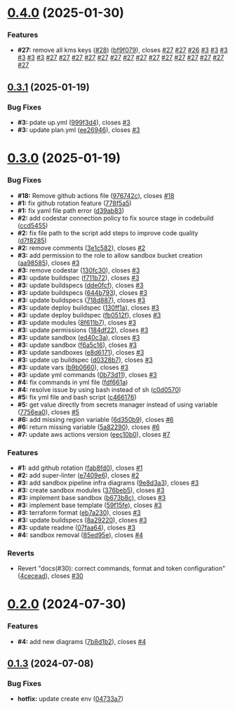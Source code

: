 # [0.4.0](https://github.com/VilnaCRM-Org/website-infrastructure/compare/v0.3.1...v0.4.0) (2025-01-30)


### Features

* **#27:** remove all kms keys ([#28](https://github.com/VilnaCRM-Org/website-infrastructure/issues/28)) ([bf9f079](https://github.com/VilnaCRM-Org/website-infrastructure/commit/bf9f079f8ed3c2e05dec9ae738f938756bf5e184)), closes [#27](https://github.com/VilnaCRM-Org/website-infrastructure/issues/27) [#27](https://github.com/VilnaCRM-Org/website-infrastructure/issues/27) [#26](https://github.com/VilnaCRM-Org/website-infrastructure/issues/26) [#3](https://github.com/VilnaCRM-Org/website-infrastructure/issues/3) [#3](https://github.com/VilnaCRM-Org/website-infrastructure/issues/3) [#3](https://github.com/VilnaCRM-Org/website-infrastructure/issues/3) [#3](https://github.com/VilnaCRM-Org/website-infrastructure/issues/3) [#3](https://github.com/VilnaCRM-Org/website-infrastructure/issues/3) [#3](https://github.com/VilnaCRM-Org/website-infrastructure/issues/3) [#27](https://github.com/VilnaCRM-Org/website-infrastructure/issues/27) [#27](https://github.com/VilnaCRM-Org/website-infrastructure/issues/27) [#27](https://github.com/VilnaCRM-Org/website-infrastructure/issues/27) [#27](https://github.com/VilnaCRM-Org/website-infrastructure/issues/27) [#27](https://github.com/VilnaCRM-Org/website-infrastructure/issues/27) [#27](https://github.com/VilnaCRM-Org/website-infrastructure/issues/27) [#27](https://github.com/VilnaCRM-Org/website-infrastructure/issues/27) [#27](https://github.com/VilnaCRM-Org/website-infrastructure/issues/27) [#27](https://github.com/VilnaCRM-Org/website-infrastructure/issues/27) [#27](https://github.com/VilnaCRM-Org/website-infrastructure/issues/27) [#27](https://github.com/VilnaCRM-Org/website-infrastructure/issues/27) [#27](https://github.com/VilnaCRM-Org/website-infrastructure/issues/27) [#27](https://github.com/VilnaCRM-Org/website-infrastructure/issues/27) [#27](https://github.com/VilnaCRM-Org/website-infrastructure/issues/27) [#27](https://github.com/VilnaCRM-Org/website-infrastructure/issues/27)



## [0.3.1](https://github.com/VilnaCRM-Org/website-infrastructure/compare/v0.3.0...v0.3.1) (2025-01-19)


### Bug Fixes

* **#3:** pdate up.yml ([999f3d4](https://github.com/VilnaCRM-Org/website-infrastructure/commit/999f3d4f0198ed41c2a57216f59a23a7445864a0)), closes [#3](https://github.com/VilnaCRM-Org/website-infrastructure/issues/3)
* **#3:** update plan.yml ([ee26946](https://github.com/VilnaCRM-Org/website-infrastructure/commit/ee269465fed19569c1eda771f8da6fc83f9efac2)), closes [#3](https://github.com/VilnaCRM-Org/website-infrastructure/issues/3)



# [0.3.0](https://github.com/VilnaCRM-Org/website-infrastructure/compare/v0.2.0...v0.3.0) (2025-01-19)


### Bug Fixes

* **#18:** Remove github actions file ([976742c](https://github.com/VilnaCRM-Org/website-infrastructure/commit/976742ccae7a8071b1dfd4c1201b5f39e3b9f81b)), closes [#18](https://github.com/VilnaCRM-Org/website-infrastructure/issues/18)
* **#1:** fix github rotation feature ([778f5a5](https://github.com/VilnaCRM-Org/website-infrastructure/commit/778f5a5de80599af5465a1e25488901aeb37380c))
* **#1:** fix yaml file path error ([d39ab83](https://github.com/VilnaCRM-Org/website-infrastructure/commit/d39ab8399073c0ef9eb5cc171bdb4bd01ac7e7a0))
* **#2:** add codestar connection policy to fix source stage in codebuild ([ccd5455](https://github.com/VilnaCRM-Org/website-infrastructure/commit/ccd545555452a17105f6dd701dd9b2698032fb9c))
* **#2:** fix file path to the script add steps to improve code quality ([d7f8285](https://github.com/VilnaCRM-Org/website-infrastructure/commit/d7f82856fceb15950bedd62a0d831a245d82d460))
* **#2:** remove comments ([3e1c582](https://github.com/VilnaCRM-Org/website-infrastructure/commit/3e1c582f2e919b44c40ef8e756fdcc80fbcc7f52)), closes [#2](https://github.com/VilnaCRM-Org/website-infrastructure/issues/2)
* **#3:** add permission to the role to allow sandbox bucket creation ([aa98585](https://github.com/VilnaCRM-Org/website-infrastructure/commit/aa98585070514871131dd412648dcc342d938fb9)), closes [#3](https://github.com/VilnaCRM-Org/website-infrastructure/issues/3)
* **#3:** remove codestar ([130fc30](https://github.com/VilnaCRM-Org/website-infrastructure/commit/130fc307d8bae608f1810089521c797e2d5c5701)), closes [#3](https://github.com/VilnaCRM-Org/website-infrastructure/issues/3)
* **#3:** update buildspec ([f711b72](https://github.com/VilnaCRM-Org/website-infrastructure/commit/f711b72f2bf4550c2881d2f157162e4772e9b482)), closes [#3](https://github.com/VilnaCRM-Org/website-infrastructure/issues/3)
* **#3:** update buildspecs ([dde0fcf](https://github.com/VilnaCRM-Org/website-infrastructure/commit/dde0fcf34c8aa13b990f1495babc6645cb24fb92)), closes [#3](https://github.com/VilnaCRM-Org/website-infrastructure/issues/3)
* **#3:** update buildspecs ([644b793](https://github.com/VilnaCRM-Org/website-infrastructure/commit/644b7930f655ee0f45bd61de23b54a1bd9b32d11)), closes [#3](https://github.com/VilnaCRM-Org/website-infrastructure/issues/3)
* **#3:** update buildspecs ([718d887](https://github.com/VilnaCRM-Org/website-infrastructure/commit/718d88742978fe31afd8f32f17c0ba283dd4bf7f)), closes [#3](https://github.com/VilnaCRM-Org/website-infrastructure/issues/3)
* **#3:** update deploy buildspec ([130ff1a](https://github.com/VilnaCRM-Org/website-infrastructure/commit/130ff1a2aee5d3f68f947e2e2724ec2017ff72be)), closes [#3](https://github.com/VilnaCRM-Org/website-infrastructure/issues/3)
* **#3:** update deploy buildspec ([fb0512f](https://github.com/VilnaCRM-Org/website-infrastructure/commit/fb0512fcd97ca902349ffed18edcf140dddef8d5)), closes [#3](https://github.com/VilnaCRM-Org/website-infrastructure/issues/3)
* **#3:** update modules ([8f611b7](https://github.com/VilnaCRM-Org/website-infrastructure/commit/8f611b7f088b63485de7581129aaae691b588c93)), closes [#3](https://github.com/VilnaCRM-Org/website-infrastructure/issues/3)
* **#3:** update permissions ([184df22](https://github.com/VilnaCRM-Org/website-infrastructure/commit/184df22a9895023bc6eca608048cf475ff8cdb84)), closes [#3](https://github.com/VilnaCRM-Org/website-infrastructure/issues/3)
* **#3:** update sandbox ([ed40c3a](https://github.com/VilnaCRM-Org/website-infrastructure/commit/ed40c3a777e25e4dac9bba1151b51410059119b8)), closes [#3](https://github.com/VilnaCRM-Org/website-infrastructure/issues/3)
* **#3:** update sandbox ([f6a5c16](https://github.com/VilnaCRM-Org/website-infrastructure/commit/f6a5c1612d2ba9a18ca75d3915726e90e183be11)), closes [#3](https://github.com/VilnaCRM-Org/website-infrastructure/issues/3)
* **#3:** update sandboxes ([e8d6171](https://github.com/VilnaCRM-Org/website-infrastructure/commit/e8d6171eb28e3bc13bc865a879056ce7aed9b394)), closes [#3](https://github.com/VilnaCRM-Org/website-infrastructure/issues/3)
* **#3:** update up buildspec ([d0328b7](https://github.com/VilnaCRM-Org/website-infrastructure/commit/d0328b7f5c87b07eecbffe69ad2db5db0821f592)), closes [#3](https://github.com/VilnaCRM-Org/website-infrastructure/issues/3)
* **#3:** update vars ([b9b0660](https://github.com/VilnaCRM-Org/website-infrastructure/commit/b9b0660495a27ad7e303bf21af24a504b25bb327)), closes [#3](https://github.com/VilnaCRM-Org/website-infrastructure/issues/3)
* **#3:** update yml commands ([0b73d11](https://github.com/VilnaCRM-Org/website-infrastructure/commit/0b73d1184f63d0c479213aa2d2d0a294bb46a5ac)), closes [#3](https://github.com/VilnaCRM-Org/website-infrastructure/issues/3)
* **#4:** fix commands in yml file ([fdf661a](https://github.com/VilnaCRM-Org/website-infrastructure/commit/fdf661ad131556661f06fda1cc12e81e6cdbaa6f))
* **#4:** resolve issue by using bash instead of sh ([c0d0570](https://github.com/VilnaCRM-Org/website-infrastructure/commit/c0d057017dde1aecb31ed5bb946dfc8bb21802b3))
* **#5:** fix yml file and bash script ([c466176](https://github.com/VilnaCRM-Org/website-infrastructure/commit/c4661764e6d5f85436e55bda3ce4099538ff2cb2))
* **#5:** get value directly from secrets manager instead of using variable ([7756ea0](https://github.com/VilnaCRM-Org/website-infrastructure/commit/7756ea036fd698d86eabd14042deb4077b79005c)), closes [#5](https://github.com/VilnaCRM-Org/website-infrastructure/issues/5)
* **#6:** add missing region variable ([6d350b9](https://github.com/VilnaCRM-Org/website-infrastructure/commit/6d350b9bf836c8dd21ccc80c8f7cdac04485471d)), closes [#6](https://github.com/VilnaCRM-Org/website-infrastructure/issues/6)
* **#6:** return missing variable ([5a82290](https://github.com/VilnaCRM-Org/website-infrastructure/commit/5a822900611b9297820da69c849ecde1789b4a8b)), closes [#6](https://github.com/VilnaCRM-Org/website-infrastructure/issues/6)
* **#7:** update aws actions version ([eec10b0](https://github.com/VilnaCRM-Org/website-infrastructure/commit/eec10b093d48dabe121ee51b56d69778860c3634)), closes [#7](https://github.com/VilnaCRM-Org/website-infrastructure/issues/7)


### Features

* **#1:** add github rotation ([fab8fd0](https://github.com/VilnaCRM-Org/website-infrastructure/commit/fab8fd0004be8533f1e51e105d51eeb9820afacb)), closes [#1](https://github.com/VilnaCRM-Org/website-infrastructure/issues/1)
* **#2:** add super-linter ([e7409e6](https://github.com/VilnaCRM-Org/website-infrastructure/commit/e7409e67a4369d58920cf89e1cb533fd30b05cc8)), closes [#2](https://github.com/VilnaCRM-Org/website-infrastructure/issues/2)
* **#3:** add sandbox pipeline infra diagrams ([9e8d3a3](https://github.com/VilnaCRM-Org/website-infrastructure/commit/9e8d3a365919278cf7e7ff7c66fa8697a4d37190)), closes [#3](https://github.com/VilnaCRM-Org/website-infrastructure/issues/3)
* **#3:** create sandbox modules ([376beb5](https://github.com/VilnaCRM-Org/website-infrastructure/commit/376beb5864468cbc4cc31af67cd86433c197c41d)), closes [#3](https://github.com/VilnaCRM-Org/website-infrastructure/issues/3)
* **#3:** implement base sandbox ([b673b8c](https://github.com/VilnaCRM-Org/website-infrastructure/commit/b673b8c6219575fbcded034837375b8bff9ff78d)), closes [#3](https://github.com/VilnaCRM-Org/website-infrastructure/issues/3)
* **#3:** implement base template ([59f15fe](https://github.com/VilnaCRM-Org/website-infrastructure/commit/59f15fe0bfcfc7bf31808b8ab0a6ad214973b26e)), closes [#3](https://github.com/VilnaCRM-Org/website-infrastructure/issues/3)
* **#3:** terraform format ([eb7a230](https://github.com/VilnaCRM-Org/website-infrastructure/commit/eb7a23064d265edfab6c5236942f4dcfc904091b)), closes [#3](https://github.com/VilnaCRM-Org/website-infrastructure/issues/3)
* **#3:** update buildspecs ([8a29220](https://github.com/VilnaCRM-Org/website-infrastructure/commit/8a2922089c2fa00bc283ba17c2f204eb00d8868c)), closes [#3](https://github.com/VilnaCRM-Org/website-infrastructure/issues/3)
* **#3:** update readme ([07faa64](https://github.com/VilnaCRM-Org/website-infrastructure/commit/07faa6440b6b07d5f580dea4e13ea830f0b70dc2)), closes [#3](https://github.com/VilnaCRM-Org/website-infrastructure/issues/3)
* **#4:** sandbox removal ([85ed95e](https://github.com/VilnaCRM-Org/website-infrastructure/commit/85ed95eea57c950e9c89675f993a92e24f5474c8)), closes [#4](https://github.com/VilnaCRM-Org/website-infrastructure/issues/4)


### Reverts

* Revert "docs(#30): correct commands, format and token configuration" ([4cecead](https://github.com/VilnaCRM-Org/website-infrastructure/commit/4cecead1ff0e86e55fa71479239803a4a1bc3d20)), closes [#30](https://github.com/VilnaCRM-Org/website-infrastructure/issues/30)



# [0.2.0](https://github.com/VilnaCRM-Org/website-infrastructure/compare/v0.1.3...v0.2.0) (2024-07-30)


### Features

* **#4:** add new diagrams ([7b8d1b2](https://github.com/VilnaCRM-Org/website-infrastructure/commit/7b8d1b2d4a4a641b34722f3e2c118bc577b9d69b)), closes [#4](https://github.com/VilnaCRM-Org/website-infrastructure/issues/4)



## [0.1.3](https://github.com/VilnaCRM-Org/website-infrastructure/compare/v0.1.2...v0.1.3) (2024-07-08)


### Bug Fixes

* **hotfix:** update create env ([04733a7](https://github.com/VilnaCRM-Org/website-infrastructure/commit/04733a70480ba784cf495a57c6d480ec5afd6bdd))



